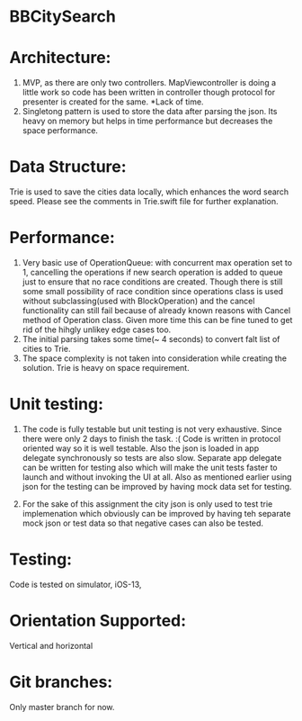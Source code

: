 # BBCitySearch

# Architecture:
1. MVP, as there are only two controllers. MapViewcontroller is doing a little work so code has been written in controller      though protocol for presenter is created for the same. *Lack of time.
2. Singletong pattern is used to store the data after parsing the json. Its heavy on memory but helps in time performance but decreases the space performance.

# Data Structure:
Trie is used to save the cities data locally, which enhances the word search speed. Please see the comments in Trie.swift file for further explanation.

# Performance:
1. Very basic use of OperationQueue: with concurrent max operation set to 1, cancelling the operations if new search operation is added to queue just to ensure that no race conditions are created. Though there is still some small possibility of race condition since operations class is used without subclassing(used with BlockOperation) and the cancel functionality can still fail because of already known reasons with Cancel method of Operation class. Given more time this can be fine tuned to get rid of the hihgly unlikey edge cases too.
2. The initial parsing takes some time(~ 4 seconds) to convert falt list of cities to Trie.
3. The space complexity is not taken into consideration while creating the solution. Trie is heavy on space requirement.

# Unit testing:
1. The code is fully testable but unit testing is not very exhaustive. Since there were only 2 days to finish the task. :( Code is written in protocol oriented way so it is well testable. Also the json is loaded in app delegate synchronously so tests are also slow. Separate app delegate can be written for testing also which will make the unit tests faster to launch and without invoking the UI at all. Also as mentioned earlier using json for the testing can be improved by having mock data set for testing.

2. For the sake of this assignment the city json is only used to test trie implemenation which obviously can be improved by having teh separate mock json or test data so that negative cases can also be tested.

# Testing:
Code is tested on simulator, iOS-13, 

# Orientation Supported:
Vertical and horizontal

# Git branches: 
Only master branch for now.

